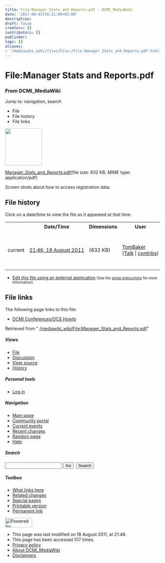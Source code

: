 ```yaml
---
title: File:Manager Stats and Reports.pdf - DCMI_MediaWiki
date: '2017-09-01T16:21:09+01:00'
description: 
draft: false
creators: []
contributors: []
publisher: 
tags: []
aliases:
- "/mediawiki_wiki/files/File:/File_Manager_Stats_and_Reports.pdf.html"
---
```


<a id="top"></a>
# File:Manager Stats and Reports.pdf

### From DCMI\_MediaWiki

Jump to: navigation, search
<!-- start content -->
- File
- File history
- File links

 [<img alt="" src="/skins/common/images/icons/fileicon-pdf.png" width="120" height="120">](/mediawiki_wiki/files/Manager_Stats_and_Reports.pdf)

[Manager\_Stats\_and\_Reports.pdf](/mediawiki_wiki/files/Manager_Stats_and_Reports.pdf)‎(file size: 832 KB, MIME type: application/pdf)

Screen shots about how to access registration data.

<!-- 
NewPP limit report
Preprocessor node count: 1/1000000
Post-expand include size: 0/2097152 bytes
Template argument size: 0/2097152 bytes
Expensive parser function count: 0/100
-->
## File history

Click on a date/time to view the file as it appeared at that time.

<table class="wikitable filehistory">
  <tr>
    <td></td>
    <th>Date/Time</th>
    <th>Dimensions</th>
    <th>User</th>
    <th>Comment</th>
  </tr>
  <tr>
    <td>current</td>
    <td class="filehistory-selected" style="white-space: nowrap;"><a href="/mediawiki_wiki/files/Manager_Stats_and_Reports.pdf">21:46, 18 August 2011</a></td>
    <td> <span style="white-space: nowrap;">(832 KB)</span>
    </td>
    <td>
      <a href="/index.php/User:TomBaker" title="User:TomBaker" class="mw-userlink">TomBaker</a> <span style="white-space: nowrap;"> <span class="mw-usertoollinks">(<a href="/index.php?title=User_talk:TomBaker&amp;action=edit&amp;redlink=1" class="new" title="User talk:TomBaker (page does not exist)">Talk</a> | <a href="/index.php/Special:Contributions/TomBaker" title="Special:Contributions/TomBaker">contribs</a>)</span></span>
    </td>
    <td> <span class="comment">(Screen shots about how to access registration data.)</span>
    </td>
  </tr>
</table>

  

- [Edit this file using an external application](/index.php?title=File:Manager_Stats_and_Reports.pdf&action=edit&externaledit=true&mode=file "File:Manager Stats and Reports.pdf") <small>(See the <a href="http://www.mediawiki.org/wiki/Manual:External_editors" class="external text" rel="nofollow">setup instructions</a> for more information)</small>

## File links

The following page links to this file:

- [DCMI Conferences/OCS Howto](/index.php/DCMI_Conferences/OCS_Howto "DCMI Conferences/OCS Howto")

Retrieved from " [/mediawiki_wiki/File:Manager\_Stats\_and\_Reports.pdf](/mediawiki_wiki/files/File:/File:Manager_Stats_and_Reports.pdf.html)"

<!-- end content -->

##### Views

- [File](/mediawiki_wiki/files/File:/File:Manager_Stats_and_Reports.pdf.html)
- [Discussion](/index.php?title=File_talk:Manager_Stats_and_Reports.pdf&action=edit&redlink=1 "Discussion about the content page [t]")
- [View source](/index.php?title=File:Manager_Stats_and_Reports.pdf&action=edit "This page is protected.
You can view its source [e]")
- [History](/index.php?title=File:Manager_Stats_and_Reports.pdf&action=history "Past revisions of this page [h]")

##### Personal tools

- [Log in](/index.php?title=Special:UserLogin&returnto=File:Manager_Stats_and_Reports.pdf "You are encouraged to log in; however, it is not mandatory [o]")

<script type="text/javascript"> if (window.isMSIE55) fixalpha(); </script>

##### Navigation

- [Main page](/index.php/Main_Page "Visit the main page [z]")
- [Community portal](/index.php/DCMI_MediaWiki:Community_portal "About the project, what you can do, where to find things")
- [Current events](/index.php/DCMI_MediaWiki:Current_events "Find background information on current events")
- [Recent changes](/index.php/Special:RecentChanges "The list of recent changes in the wiki [r]")
- [Random page](/index.php/Special:Random "Load a random page [x]")
- [Help](/index.php/Help:Contents "The place to find out")

##### <label for="searchInput">Search</label>

<form action="/index.php" id="searchform">
				<input type="hidden" name="title" value="Special:Search">
				<input id="searchInput" title="Search DCMI_MediaWiki" accesskey="f" type="search" name="search">
				<input type="submit" name="go" class="searchButton" id="searchGoButton" value="Go" title="Go to a page with this exact name if exists"> 
				<input type="submit" name="fulltext" class="searchButton" id="mw-searchButton" value="Search" title="Search the pages for this text">
			</form>

##### Toolbox

- [What links here](/index.php/Special:WhatLinksHere/File:Manager_Stats_and_Reports.pdf "List of all wiki pages that link here [j]")
- [Related changes](/index.php/Special:RecentChangesLinked/File:Manager_Stats_and_Reports.pdf "Recent changes in pages linked from this page [k]")
- [Special pages](/index.php/Special:SpecialPages "List of all special pages [q]")
- [Printable version](/index.php?title=File:Manager_Stats_and_Reports.pdf&printable=yes "Printable version of this page [p]")
- [Permanent link](/index.php?title=File:Manager_Stats_and_Reports.pdf&oldid=640 "Permanent link to this revision of the page")

<!-- end of the left (by default at least) column -->

 [<img src="/skins/common/images/poweredby_mediawiki_88x31.png" height="31" width="88" alt="Powered by MediaWiki">](http://www.mediawiki.org/)

- This page was last modified on 18 August 2011, at 21:46.
- This page has been accessed 517 times.
- [Privacy policy](/index.php/DCMI_MediaWiki:Privacy_policy "DCMI MediaWiki:Privacy policy")
- [About DCMI\_MediaWiki](/index.php/DCMI_MediaWiki:About "DCMI MediaWiki:About")
- [Disclaimers](/index.php/DCMI_MediaWiki:General_disclaimer "DCMI MediaWiki:General disclaimer")

<script>if (window.runOnloadHook) runOnloadHook();</script><!-- Served in 0.441 secs. -->
